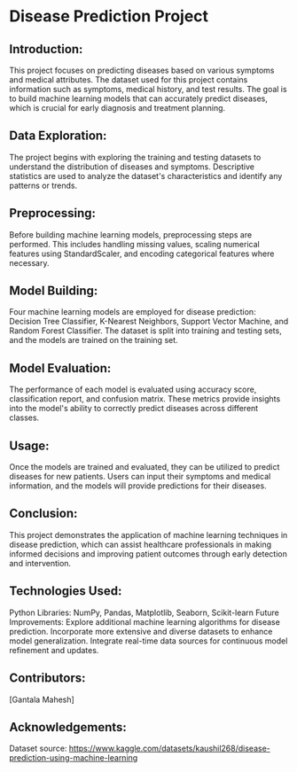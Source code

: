 # Disease Prediction Project

## Introduction:
This project focuses on predicting diseases based on various symptoms and medical attributes. The dataset used for this project contains information such as symptoms, medical history, and test results. The goal is to build machine learning models that can accurately predict diseases, which is crucial for early diagnosis and treatment planning.

## Data Exploration:
The project begins with exploring the training and testing datasets to understand the distribution of diseases and symptoms. Descriptive statistics are used to analyze the dataset's characteristics and identify any patterns or trends.

## Preprocessing:
Before building machine learning models, preprocessing steps are performed. This includes handling missing values, scaling numerical features using StandardScaler, and encoding categorical features where necessary.

## Model Building:
Four machine learning models are employed for disease prediction: Decision Tree Classifier, K-Nearest Neighbors, Support Vector Machine, and Random Forest Classifier. The dataset is split into training and testing sets, and the models are trained on the training set.

## Model Evaluation:
The performance of each model is evaluated using accuracy score, classification report, and confusion matrix. These metrics provide insights into the model's ability to correctly predict diseases across different classes.

## Usage:
Once the models are trained and evaluated, they can be utilized to predict diseases for new patients. Users can input their symptoms and medical information, and the models will provide predictions for their diseases.

## Conclusion:
This project demonstrates the application of machine learning techniques in disease prediction, which can assist healthcare professionals in making informed decisions and improving patient outcomes through early detection and intervention.

## Technologies Used:
Python
Libraries: NumPy, Pandas, Matplotlib, Seaborn, Scikit-learn
Future Improvements:
Explore additional machine learning algorithms for disease prediction.
Incorporate more extensive and diverse datasets to enhance model generalization.
Integrate real-time data sources for continuous model refinement and updates.

## Contributors:
[Gantala Mahesh]

## Acknowledgements:
Dataset source:
https://www.kaggle.com/datasets/kaushil268/disease-prediction-using-machine-learning
